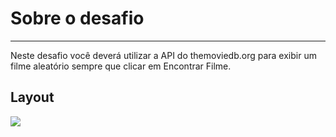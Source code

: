 # Sobre o desafio

---

Neste desafio você deverá utilizar a API do themoviedb.org para exibir um filme aleatório sempre que clicar em Encontrar Filme.

## Layout

<img src="./base_rocketflix.gif" >
